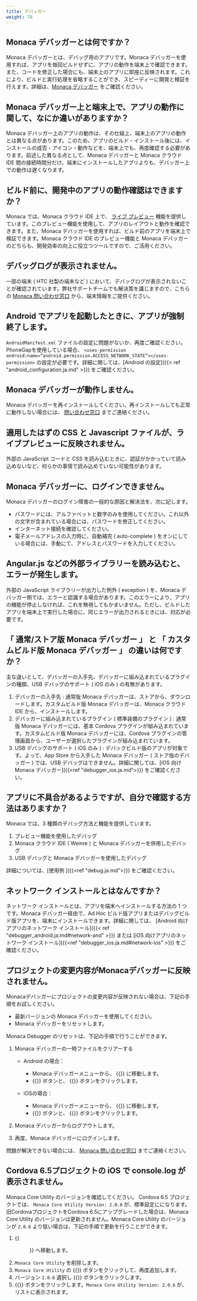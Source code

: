 ```yaml
---
title: デバッガー
weight: 70
---
```


Monaca デバッガーとは何ですか？
-------------------------------

Monaca デバッガーとは、デバッグ用のアプリです。Monaca
デバッガーを使用すれば、アプリを毎回ビルドせずに、アプリの動作を端末上で確認できます。また、コードを修正した場合にも、端末上のアプリに即座に反映されます。これにより、ビルドと実行処理を省略することができ、スピーディーに開発と検証を行えます。詳細は、[Monaca デバッガー](/ja/products_guide/debugger)
をご確認ください。

Monaca デバッガー上と端末上で、アプリの動作に関して、なにか違いがありますか？
-----------------------------------------------------------------------------

Monaca
デバッガー上のアプリの動作は、その仕組上、端末上のアプリの動作とは異なる点があります。このため、アプリのビルド・インストール後には、インストールの成否・アイコン・動作などを、端末上でも、再度確認する必要があります。前述した異なる点として、Monaca
デバッガーと Monaca クラウド IDE
間の接続時間分だけ、端末にインストールしたアプリよりも、デバッガー上での動作は遅くなります。

ビルド前に、開発中のアプリの動作確認はできますか？
--------------------------------------------------

Monaca では、Monaca クラウド IDE 上で、
[ライブ プレビュー](/ja/products_guide/monaca_ide/overview/#preview_team_panel)
機能を提供しています。このプレビュー機能を使用して、アプリのレイアウトと動作を確認できます。また、Monaca
デバッガーを使用すれば、ビルド前のアプリを端末上で検証できます。Monaca
クラウド IDE のプレビュー機能と Monaca
デバッガーのどちらも、開発効率の向上に役立つツールですので、ご活用ください。

デバッグログが表示されません。
------------------------------

一部の端末 ( HTC 社製の端末など )
において、デバッグログが表示されないことが確認されています。弊社サポートチームでも解決策を講じますので、こちらの
[Monaca 問い合わせ窓口](https://ja.monaca.io/service/)
から、端末情報をご提供ください。

Android でアプリを起動したときに、アプリが強制終了します。
----------------------------------------------------------

`AndroidManifest.xml` ファイルの設定に問題がないか、再度ご確認ください。PhoneGapを使用している場合、 `<uses-permission android:name=”android.permission.ACCESS_NETWORK_STATE”></uses-permission>` の設定が必要です。詳細に関しては、[Android の設定]({{< ref "android_configuration.ja.md" >}}) をご確認ください。

Monaca デバッガーが動作しません。
---------------------------------

Monaca
デバッガーを再インストールしてください。再インストールしても正常に動作しない場合には、
[問い合わせ窓口](https://ja.monaca.io/service/) までご連絡ください。

適用したはずの CSS と Javascript ファイルが、ライブプレビューに反映されません。
-------------------------------------------------------------------------------

外部の JavaScript コードと CSS
を読み込むときに、認証がかかっていて読み込めないなど、何らかの事情で読み込めていない可能性があります。

Monaca デバッガーに、ログインできません。
-----------------------------------------

Monaca デバッガーのログイン障害の一般的な原因と解決法を、次に記します。

-   パスワードには、アルファベットと数字のみを使用してください。これ以外の文字が含まれている場合には、パスワードを修正してください。
-   インターネット接続を確認してください。
-   電子メールアドレスの入力時に、自動補完 ( auto-complete )
    をオンにしている場合には、手動にて、アドレスとパスワードを入力してください。

Angular.js などの外部ライブラリーを読み込むと、エラーが発生します。
-------------------------------------------------------------------

外部の JavaScript ライブラリーが出力した例外 ( exception ) を、Monaca
デバッガー側では、エラーと認識する場合があります。このエラーにより、アプリの機能が停止しなければ、これを無視してもかまいません。ただし、ビルドしたアプリを端末上で実行した場合に、同じエラーが出力されるときには、対応が必要です。

「 通常/ストア版 Monaca デバッガー 」 と 「 カスタムビルド版 Monaca デバッガー 」 の違いは何ですか？
----------------------------------------------------------------------------------------------------

主な違いとして、デバッガーの入手先、デバッガーに組み込まれているプラグインの種類、USB
デバッグのサポート ( iOS のみ ) の有無があります。

1.  デバッガーの入手先 : 通常版 Monaca
    デバッガーは、ストアから、ダウンロードします。カスタムビルド版
    Monaca デバッガーは、Monaca クラウド IDE から、インストールします。
2.  デバッガーに組み込まれているプラグイン ( 標準装備のプラグイン ) :
    通常版 Monaca デバッガーには、基本 Cordova
    プラグインが組み込まれています。カスタムビルド版 Monaca
    デバッガーには、Cordova
    プラグインの管理画面から、ユーザーが選択したプラグインが組み込まれています。
3.  USB デバッグのサポート ( iOS のみ ) :
    デバックビルド版のアプリが対象です。よって、App Store から入手した
    Monaca デバッガー ( ストア版のデバッガー ) では、USB
    デバッグはできません。詳細に関しては、[iOS 向け Monaca デバッガー]({{<ref "debugger_ios.ja.md">}}) をご確認ください。

アプリに不具合があるようですが、自分で確認する方法はありますか？
----------------------------------------------------------------

Monaca では、3 種類のデバッグ方法と機能を提供しています。

1.  プレビュー機能を使用したデバッグ
2.  Monaca クラウド IDE ( Weinre ) と Monaca
    デバッガーを併用したデバッグ
3.  USB デバッグと Monaca デバッガーを使用したデバッグ

詳細については、[使用例 ]({{<ref "debug.ja.md">}}) をご確認ください。

ネットワーク インストールとはなんですか？
-----------------------------------------

ネットワーク インストールとは、アプリを端末へインストールする方法の 1
つです。Monaca デバッガー経由で、Ad Hoc
ビルド版アプリまたはデバッグビルド版アプリを、端末にインストールできます。詳細に関しては、
[Android 向けアプリのネットワーク インストール]({{< ref "debugger_android.ja.md#network-and" >}})
または [iOS 向けアプリのネットワーク インストール]({{<ref "debugger_ios.ja.md#network-ios" >}})
をご確認ください。

プロジェクトの変更内容がMonacaデバッガーに反映されません。
----------------------------------------------------------

Monacaデバッガーにプロジェクトの変更内容が反映されない場合は、下記の手順をお試しください。

-   最新バージョンの Monaca デバッガーを使用してください。
-   Monaca デバッガーをリセットします。

Monaca Debugger のリセットは、下記の手順で行うことができます。

1.  Monaca デバッガーの一時ファイルをクリアーする

    - Android の場合：
    
        - Monaca デバッガーメニューから、 {{<guilabel name="設定">}} に移動します。
        - {{<guilabel name="同期データを削除する">}} ボタンと、 {{<guilabel name="Local STORAGEを削除する">}} ボタンをクリックします。
    
    - iOSの場合：
    
        - Monaca デバッガーメニューから、 {{<guilabel name="設定">}} に移動します。
        - {{<guilabel name="一時ファイルをクリア">}} ボタンと、 {{<guilabel name="ローカルストレージをクリア">}} ボタンをクリックします。

2.  Monaca デバッガーからログアウトします。
3.  再度、Monaca デバッガーにログインします。

問題が解決できない場合には、 [Monaca
問い合わせ窓口](https://ja.monaca.io/service/) までご連絡ください。

Cordova 6.5プロジェクトの iOS で console.log が表示されません。
---------------------------------------------------------------

Monaca Core Utility のバージョンを確認してください。 Cordova 6.5
プロジェクトでは、 `Monaca Core Utility Version: 2.0.6`
が、標準設定にになります。 旧CordovaプロジェクトをCordova
6.5にアップグレードした場合は、Monaca Core Utility
のバージョンは更新されません。Monaca Core Utility のバージョンが `2.0.6`
より低い場合は、下記の手順で更新を行うことができます。

1.  {{<menu menu1="設定" menu2="JS/CSS コンポーネントの追加と削除">}} へ移動します。
2.  `Monaca Core Utility` を削除します。
3.  `Monaca Core Utility` の {{<guilabel name="Add" >}} ボタンをクリックして、再度追加します。
4.  バージョン `2.0.6` 選択し {{<guilabel name="インストール">}} ボタンをクリックします。
5.  {{<guilabel name="保存">}} ボタンをクリックします。`Monaca Core Utility Version: 2.0.6`
    が、リストに表示されます。

